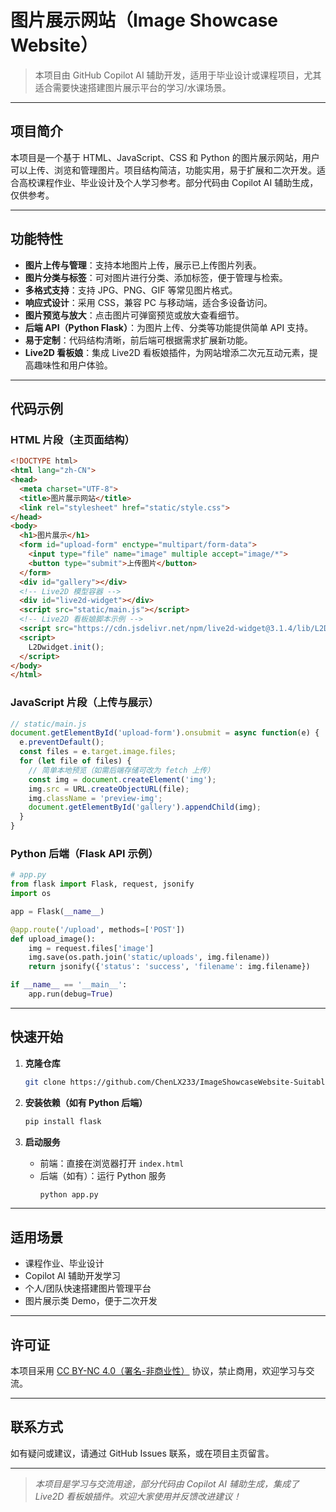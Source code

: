 # 图片展示网站（Image Showcase Website）

> 本项目由 GitHub Copilot AI 辅助开发，适用于毕业设计或课程项目，尤其适合需要快速搭建图片展示平台的学习/水课场景。

---

## 项目简介

本项目是一个基于 HTML、JavaScript、CSS 和 Python 的图片展示网站，用户可以上传、浏览和管理图片。项目结构简洁，功能实用，易于扩展和二次开发。适合高校课程作业、毕业设计及个人学习参考。部分代码由 Copilot AI 辅助生成，仅供参考。

---

## 功能特性

- **图片上传与管理**：支持本地图片上传，展示已上传图片列表。
- **图片分类与标签**：可对图片进行分类、添加标签，便于管理与检索。
- **多格式支持**：支持 JPG、PNG、GIF 等常见图片格式。
- **响应式设计**：采用 CSS，兼容 PC 与移动端，适合多设备访问。
- **图片预览与放大**：点击图片可弹窗预览或放大查看细节。
- **后端 API（Python Flask）**：为图片上传、分类等功能提供简单 API 支持。
- **易于定制**：代码结构清晰，前后端可根据需求扩展新功能。
- **Live2D 看板娘**：集成 Live2D 看板娘插件，为网站增添二次元互动元素，提高趣味性和用户体验。

---

## 代码示例

### HTML 片段（主页面结构）

```html
<!DOCTYPE html>
<html lang="zh-CN">
<head>
  <meta charset="UTF-8">
  <title>图片展示网站</title>
  <link rel="stylesheet" href="static/style.css">
</head>
<body>
  <h1>图片展示</h1>
  <form id="upload-form" enctype="multipart/form-data">
    <input type="file" name="image" multiple accept="image/*">
    <button type="submit">上传图片</button>
  </form>
  <div id="gallery"></div>
  <!-- Live2D 模型容器 -->
  <div id="live2d-widget"></div>
  <script src="static/main.js"></script>
  <!-- Live2D 看板娘脚本示例 -->
  <script src="https://cdn.jsdelivr.net/npm/live2d-widget@3.1.4/lib/L2Dwidget.min.js"></script>
  <script>
    L2Dwidget.init();
  </script>
</body>
</html>
```

### JavaScript 片段（上传与展示）

```javascript
// static/main.js
document.getElementById('upload-form').onsubmit = async function(e) {
  e.preventDefault();
  const files = e.target.image.files;
  for (let file of files) {
    // 简单本地预览（如需后端存储可改为 fetch 上传）
    const img = document.createElement('img');
    img.src = URL.createObjectURL(file);
    img.className = 'preview-img';
    document.getElementById('gallery').appendChild(img);
  }
}
```

### Python 后端（Flask API 示例）

```python
# app.py
from flask import Flask, request, jsonify
import os

app = Flask(__name__)

@app.route('/upload', methods=['POST'])
def upload_image():
    img = request.files['image']
    img.save(os.path.join('static/uploads', img.filename))
    return jsonify({'status': 'success', 'filename': img.filename})

if __name__ == '__main__':
    app.run(debug=True)
```

---

## 快速开始

1. **克隆仓库**
   ```bash
   git clone https://github.com/ChenLX233/ImageShowcaseWebsite-SuitableForGraduationProjects.git
   ```

2. **安装依赖（如有 Python 后端）**
   ```bash
   pip install flask
   ```

3. **启动服务**
   - 前端：直接在浏览器打开 `index.html`
   - 后端（如有）：运行 Python 服务
     ```bash
     python app.py
     ```

---

## 适用场景

- 课程作业、毕业设计
- Copilot AI 辅助开发学习
- 个人/团队快速搭建图片管理平台
- 图片展示类 Demo，便于二次开发

---

## 许可证

本项目采用 [CC BY-NC 4.0（署名-非商业性）](https://creativecommons.org/licenses/by-nc/4.0/) 协议，禁止商用，欢迎学习与交流。

---

## 联系方式

如有疑问或建议，请通过 GitHub Issues 联系，或在项目主页留言。

---

> *本项目是学习与交流用途，部分代码由 Copilot AI 辅助生成，集成了 Live2D 看板娘插件。欢迎大家使用并反馈改进建议！*
